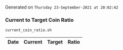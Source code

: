 Generated on `Thursday 23-September-2021 at 20:02:42`

### Current to Target Coin Ratio
`current_coin_ratio.sh`

Date|Current|Target|Ratio
---|---|---|---
